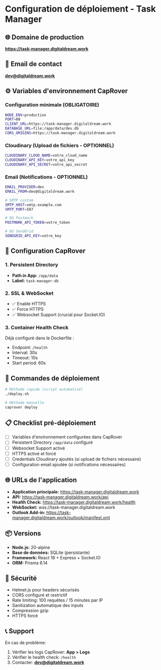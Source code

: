 # Configuration de déploiement - Task Manager

## 🌐 Domaine de production
**https://task-manager.digitaldream.work**

## 📧 Email de contact
**dev@digitaldream.work**

## ⚙️ Variables d'environnement CapRover

### Configuration minimale (OBLIGATOIRE)
```bash
NODE_ENV=production
PORT=80
CLIENT_URL=https://task-manager.digitaldream.work
DATABASE_URL=file:/app/data/dev.db
CORS_ORIGINS=https://task-manager.digitaldream.work
```

### Cloudinary (Upload de fichiers - OPTIONNEL)
```bash
CLOUDINARY_CLOUD_NAME=votre_cloud_name
CLOUDINARY_API_KEY=votre_api_key
CLOUDINARY_API_SECRET=votre_api_secret
```

### Email (Notifications - OPTIONNEL)
```bash
EMAIL_PROVIDER=dev
EMAIL_FROM=dev@digitaldream.work

# SMTP custom
SMTP_HOST=smtp.example.com
SMTP_PORT=587

# OU Postmark
POSTMARK_API_TOKEN=votre_token

# OU SendGrid
SENDGRID_API_KEY=votre_key
```

## 🔧 Configuration CapRover

### 1. Persistent Directory
- **Path in App:** `/app/data`
- **Label:** `task-manager-db`

### 2. SSL & WebSocket
- ✅ Enable HTTPS
- ✅ Force HTTPS  
- ✅ Websocket Support (crucial pour Socket.IO)

### 3. Container Health Check
Déjà configuré dans le Dockerfile :
- Endpoint: `/health`
- Interval: 30s
- Timeout: 10s
- Start period: 60s

## 🚀 Commandes de déploiement

```bash
# Méthode rapide (script automatisé)
./deploy.sh

# Méthode manuelle
caprover deploy
```

## 📋 Checklist pré-déploiement

- [ ] Variables d'environnement configurées dans CapRover
- [ ] Persistent Directory `/app/data` configuré
- [ ] Websocket Support activé
- [ ] HTTPS activé et forcé
- [ ] Credentials Cloudinary ajoutés (si upload de fichiers nécessaire)
- [ ] Configuration email ajoutée (si notifications nécessaires)

## 🌐 URLs de l'application

- **Application principale:** https://task-manager.digitaldream.work
- **API:** https://task-manager.digitaldream.work/api
- **Health Check:** https://task-manager.digitaldream.work/health
- **WebSocket:** wss://task-manager.digitaldream.work
- **Outlook Add-in:** https://task-manager.digitaldream.work/outlook/manifest.xml

## 📦 Versions

- **Node.js:** 20-alpine
- **Base de données:** SQLite (persistante)
- **Framework:** React 18 + Express + Socket.IO
- **ORM:** Prisma 6.14

## 🔐 Sécurité

- Helmet.js pour headers sécurisés
- CORS configuré et restrictif
- Rate limiting: 100 requêtes / 15 minutes par IP
- Sanitization automatique des inputs
- Compression gzip
- HTTPS forcé

## 📞 Support

En cas de problème:
1. Vérifier les logs CapRover: **App > Logs**
2. Vérifier le health check: `/health`
3. Contacter: **dev@digitaldream.work**
